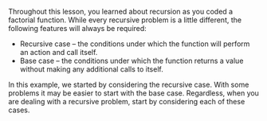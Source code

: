 Throughout this lesson, you learned about recursion as you coded a factorial function. While every recursive problem is a little different, the following features will always be required:

- Recursive case – the conditions under which the function will perform an action and call itself.
- Base case – the conditions under which the function returns a value without making any additional calls to itself.

In this example, we started by considering the recursive case. With some problems it may be easier to start with the base case. Regardless, when you are dealing with a recursive problem, start by considering each of these cases.
